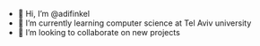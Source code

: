 - 👋 Hi, I’m @adifinkel
- 🌱 I’m currently learning computer science at Tel Aviv university
- 💞️ I’m looking to collaborate on new projects
